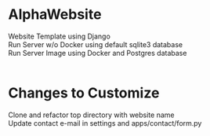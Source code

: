 # AlphaWebsite
 Website Template using Django <br>
 Run Server w/o Docker using default sqlite3 database <br>
 Run Server Image using Docker and Postgres database <br>
 <br>
# Changes to Customize
 Clone and refactor top directory with website name <br>
 Update contact e-mail in settings and apps/contact/form.py <br>
